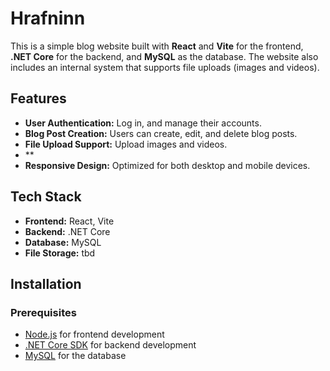 # Hrafninn

This is a simple blog website built with **React** and **Vite** for the frontend, **.NET Core** for the backend, and **MySQL** as the database. The website also includes an internal system that supports file uploads (images and videos).

## Features
- **User Authentication:** Log in, and manage their accounts.
- **Blog Post Creation:** Users can create, edit, and delete blog posts.
- **File Upload Support:** Upload images and videos.
- **
- **Responsive Design:** Optimized for both desktop and mobile devices.

## Tech Stack
- **Frontend:** React, Vite
- **Backend:** .NET Core
- **Database:** MySQL
- **File Storage:** tbd

## Installation

### Prerequisites
- [Node.js](https://nodejs.org/) for frontend development
- [.NET Core SDK](https://dotnet.microsoft.com/download) for backend development
- [MySQL](https://www.mysql.com/) for the database
